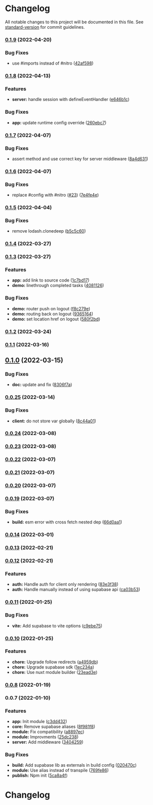 # Changelog

All notable changes to this project will be documented in this file. See [standard-version](https://github.com/conventional-changelog/standard-version) for commit guidelines.

### [0.1.9](https://github.com/nuxt-community/supabase-module/compare/v0.1.8...v0.1.9) (2022-04-20)


### Bug Fixes

* use #imports instead of #nitro ([42af598](https://github.com/nuxt-community/supabase-module/commit/42af598b7d9f3adf2c577c20e9cfb68bbb17d52b))

### [0.1.8](https://github.com/nuxt-community/supabase-module/compare/v0.1.7...v0.1.8) (2022-04-13)


### Features

* **server:** handle session with defineEventHandler ([e646b1c](https://github.com/nuxt-community/supabase-module/commit/e646b1ce03773bf44932824726f280ad15455ec2))


### Bug Fixes

* **app:** update runtime config override ([260ebc7](https://github.com/nuxt-community/supabase-module/commit/260ebc7be39dfa65902ad4fe6a49639c99a69da8))

### [0.1.7](https://github.com/nuxt-community/supabase-module/compare/v0.1.6...v0.1.7) (2022-04-07)


### Bug Fixes

* assert method and use correct key for server middleware ([8a4d631](https://github.com/nuxt-community/supabase-module/commit/8a4d63101e6d2bc24563f7944988909ec7dcc6e5))

### [0.1.6](https://github.com/nuxt-community/supabase-module/compare/v0.1.5...v0.1.6) (2022-04-07)


### Bug Fixes

* replace #config with #nitro ([#23](https://github.com/nuxt-community/supabase-module/issues/23)) ([7e4fe4e](https://github.com/nuxt-community/supabase-module/commit/7e4fe4e6801066395569327a6ef3d1784ff28f8d))

### [0.1.5](https://github.com/nuxt-community/supabase-module/compare/v0.1.4...v0.1.5) (2022-04-04)


### Bug Fixes

* remove lodash.clonedeep ([b5c5c60](https://github.com/nuxt-community/supabase-module/commit/b5c5c60358ab192b98c8a63185f58a2eb0ab706a))

### [0.1.4](https://github.com/nuxt-community/supabase-module/compare/v0.1.3...v0.1.4) (2022-03-27)

### [0.1.3](https://github.com/nuxt-community/supabase-module/compare/v0.1.2...v0.1.3) (2022-03-27)


### Features

* **app:** add link to source code ([1c7bd17](https://github.com/nuxt-community/supabase-module/commit/1c7bd173149c6868865e5aadd531e1333e16f87e))
* **demo:** linethrough completed tasks ([4081126](https://github.com/nuxt-community/supabase-module/commit/408112671c90b9252f1c3a59f0c1da57b891a04c))


### Bug Fixes

* **demo:** router push on logout ([f8c279e](https://github.com/nuxt-community/supabase-module/commit/f8c279eaa989758a9619ccb53e06ca9415718531))
* **demo:** routing back on logout ([9365164](https://github.com/nuxt-community/supabase-module/commit/9365164744061c9867b1830751b2e2374e4827ac))
* **demo:** set location href on logout ([580f2bd](https://github.com/nuxt-community/supabase-module/commit/580f2bd20a87b05a56580202236726ccbce31ed2))

### [0.1.2](https://github.com/nuxt-community/supabase-module/compare/v0.1.1...v0.1.2) (2022-03-24)

### [0.1.1](https://github.com/nuxt-community/supabase-module/compare/v0.1.0...v0.1.1) (2022-03-16)

## [0.1.0](https://github.com/nuxt-community/supabase-module/compare/v0.0.25...v0.1.0) (2022-03-15)


### Bug Fixes

* **doc:** update and fix ([8306f7a](https://github.com/nuxt-community/supabase-module/commit/8306f7a02682058793d81e22bc351b53c850c45f))

### [0.0.25](https://github.com/nuxt-community/supabase-module/compare/v0.0.24...v0.0.25) (2022-03-14)


### Bug Fixes

* **client:** do not store var globally ([8c44a01](https://github.com/nuxt-community/supabase-module/commit/8c44a01019c8152f8b96cd07b9a5a5faf9c9fa47))

### [0.0.24](https://github.com/nuxt-community/supabase-module/compare/v0.0.23...v0.0.24) (2022-03-08)

### [0.0.23](https://github.com/nuxt-community/supabase-module/compare/v0.0.22...v0.0.23) (2022-03-08)

### [0.0.22](https://github.com/nuxt-community/supabase-module/compare/v0.0.21...v0.0.22) (2022-03-07)

### [0.0.21](https://github.com/nuxt-community/supabase-module/compare/v0.0.20...v0.0.21) (2022-03-07)

### [0.0.20](https://github.com/nuxt-community/supabase-module/compare/v0.0.19...v0.0.20) (2022-03-07)

### [0.0.19](https://github.com/nuxt-community/supabase-module/compare/v0.0.14...v0.0.19) (2022-03-07)


### Bug Fixes

* **build:** esm error with cross fetch nested dep ([66d0aa1](https://github.com/nuxt-community/supabase-module/commit/66d0aa1e515dff3b43ed9903c48a033197749f96))

### [0.0.14](https://github.com/nuxt-community/supabase-module/compare/v0.0.13...v0.0.14) (2022-03-01)

### [0.0.13](https://github.com/nuxt-community/supabase-module/compare/v0.0.12...v0.0.13) (2022-02-21)

### [0.0.12](https://github.com/nuxt-community/supabase-module/compare/v0.0.11...v0.0.12) (2022-02-21)


### Features

* **auth:** Handle auth for client only rendering ([83e3f38](https://github.com/nuxt-community/supabase-module/commit/83e3f38581ba521485ff69153ed89f62e31260c5))
* **auth:** Handle manually instead of using supabase api ([ca03b53](https://github.com/nuxt-community/supabase-module/commit/ca03b5319d212d72e9928b04eda73076d62f85c6))

### [0.0.11](https://github.com/nuxt-community/supabase-module/compare/v0.0.10...v0.0.11) (2022-01-25)


### Bug Fixes

* **vite:** Add supabase to vite options ([c9ebe75](https://github.com/nuxt-community/supabase-module/commit/c9ebe7599994b8b7c8acd8c98b1d73d0da64b4f3))

### [0.0.10](https://github.com/nuxt-community/supabase-module/compare/v0.0.8...v0.0.10) (2022-01-25)


### Features

* **chore:** Upgrade follow redirects ([a4959db](https://github.com/nuxt-community/supabase-module/commit/a4959db2c2124d5eb1143f9a93372235b7fa88e4))
* **chore:** Upgrade supabase sdk ([1ec234a](https://github.com/nuxt-community/supabase-module/commit/1ec234a809e984d93f6ac489b96bb4c6d1247e9c))
* **chore:** Use nuxt module builder ([23ead3e](https://github.com/nuxt-community/supabase-module/commit/23ead3ec7fdb18b160ee443941217596fbf5513b))

### [0.0.8](https://github.com/nuxt-community/supabase-module/compare/v0.0.7...v0.0.8) (2022-01-19)

### 0.0.7 (2022-01-10)


### Features

* **app:** Init module ([c3dd432](https://github.com/nuxt-community/supabase-module/commit/c3dd4322eeb97b3516153489a881cd21ec0d9012))
* **core:** Remove supabase aliases ([8f981f8](https://github.com/nuxt-community/supabase-module/commit/8f981f809129086b360b2e1a94ebe00395887071))
* **module:** Fix compatibility ([a8897ec](https://github.com/nuxt-community/supabase-module/commit/a8897ecd2c2706e57a182b00e3e54ff2f92d5d03))
* **module:** Improvments ([25dc238](https://github.com/nuxt-community/supabase-module/commit/25dc2388da23f567669fbebb46a29f838ac15dc1))
* **server:** Add middleware ([3404259](https://github.com/nuxt-community/supabase-module/commit/3404259c1f4ff8c724b7903ff82ae6aa71a51b09))


### Bug Fixes

* **build:** Add supabase lib as externals in build config ([020470c](https://github.com/nuxt-community/supabase-module/commit/020470c8ae8a7155307cf6fa4b77302d0f1069a9))
* **module:** Use alias instead of transpile ([769fe86](https://github.com/nuxt-community/supabase-module/commit/769fe864dcf13b043f9faf31ed450c0e6bb9cb64))
* **publish:** Npm init ([5ca8a4f](https://github.com/nuxt-community/supabase-module/commit/5ca8a4fcfba51839b8aa39b3c1ded926aa179e7b))

# Changelog
